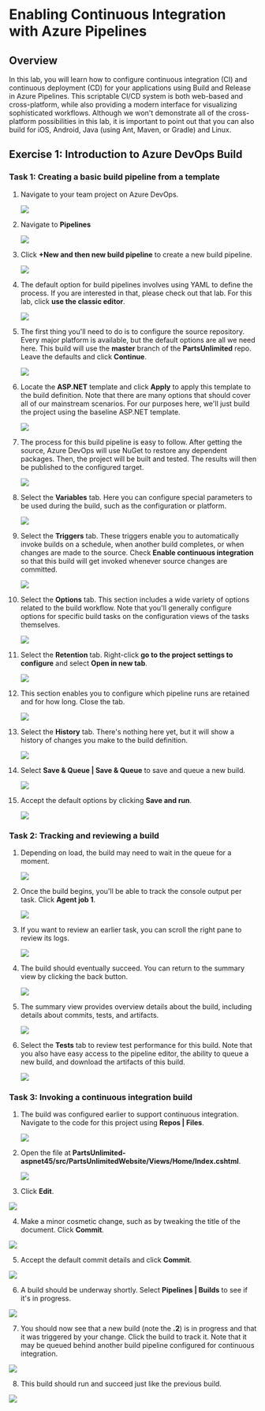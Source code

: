 # Enabling Continuous Integration with Azure Pipelines

## Overview ##

In this lab, you will learn how to configure continuous integration (CI) and continuous deployment (CD) for your applications using Build and Release in Azure Pipelines. This scriptable CI/CD system is both web-based and cross-platform, while also providing a modern interface for visualizing sophisticated workflows. Although we won't demonstrate all of the cross-platform possibilities in this lab, it is important to point out that you can also build for iOS, Android, Java (using Ant, Maven, or Gradle) and Linux.

<a name="Exercise1"></a>
## Exercise 1: Introduction to Azure DevOps Build ##

<a name="Ex1Task1"></a>
### Task 1: Creating a basic build pipeline from a template ###

1. Navigate to your team project on Azure DevOps.
    
    <img src="images/028.png"/>
    

1. Navigate to **Pipelines**

    <img src="images/001.png"/>
    

1. Click **+New and then new build pipeline** to create a new build pipeline.

    <img src="images/00.png"/>
    

1. The default option for build pipelines involves using YAML to define the process. If you are interested in that, please check out that lab. For this lab, click **use the classic editor**.
    
    <img src="images/002.png"/>
    
   

1. The first thing you'll need to do is to configure the source repository. Every major platform is available, but the default options are all we need here. This build will use the **master** branch of the **PartsUnlimited** repo. Leave the defaults and click **Continue**.

    <img src="images/03.png"/>
    

1. Locate the **ASP.NET** template and click **Apply** to apply this template to the build definition. Note that there are many options that should cover all of our mainstream scenarios. For our purposes here, we'll just build the project using the baseline ASP.NET template.

   <img src="images/004.png"/>
    

1. The process for this build pipeline is easy to follow. After getting the source, Azure DevOps will use NuGet to restore any dependent packages. Then, the project will be built and tested. The results will then be published to the configured target.

   <img src="images/005.png"/>
    

1. Select the **Variables** tab. Here you can configure special parameters to be used during the build, such as the configuration or platform.

   <img src="images/006.png"/>
   

1. Select the **Triggers** tab. These triggers enable you to automatically invoke builds on a schedule, when another build completes, or when changes are made to the source. Check **Enable continuous integration** so that this build will get invoked whenever source changes are committed.

   <img src="images/007.png"/>
    

1. Select the **Options** tab. This section includes a wide variety of options related to the build workflow. Note that you'll generally configure options for specific build tasks on the configuration views of the tasks themselves.
    
   <img src="images/008.png"/>
   
   

1. Select the **Retention** tab. Right-click **go to the project settings to configure** and select **Open in new tab**.
      
   <img src="images/009.png"/>
  
    

1. This section enables you to configure which pipeline runs are retained and for how long. Close the tab.

    <img src="images/010.png"/>


1. Select the **History** tab. There's nothing here yet, but it will show a history of changes you make to the build definition.

    <img src="images/011.png"/>



1. Select **Save & Queue | Save & Queue** to save and queue a new build.

    <img src="images/012.png"/>
   

1. Accept the default options by clicking **Save and run**.

    <img src="images/013.png"/>


<a name="Ex1Task2"></a>
### Task 2: Tracking and reviewing a build ###

1. Depending on load, the build may need to wait in the queue for a moment.

    <img src="images/014.png"/>



1. Once the build begins, you'll be able to track the console output per task. Click **Agent job 1**.

     <img src="images/015.png"/>


1. If you want to review an earlier task, you can scroll the right pane to review its logs.
     
     <img src="images/016.png"/>



1. The build should eventually succeed. You can return to the summary view by clicking the back button.
     
     <img src="images/017.png"/>


1. The summary view provides overview details about the build, including details about commits, tests, and artifacts.

     <img src="images/018.png"/>



1. Select the **Tests** tab to review test performance for this build. Note that you also have easy access to the pipeline editor, the ability to queue a new build, and download the artifacts of this build.

    <img src="images/019.png"/>
   

<a name="Ex1Task3"></a>
### Task 3: Invoking a continuous integration build ###

1. The build was configured earlier to support continuous integration. Navigate to the code for this project using **Repos | Files**.

    <img src="images/020.png"/>



2. Open the file at **PartsUnlimited-aspnet45/src/PartsUnlimitedWebsite/Views/Home/Index.cshtml**.

    <img src="images/021.png"/>


3. Click **Edit**.

  <img src="images/022.png"/>

    
4. Make a minor cosmetic change, such as by tweaking the title of the document. Click **Commit**.

 <img src="images/023.png"/>
  

5. Accept the default commit details and click **Commit**.

  <img src="images/024.png"/>
  

6. A build should be underway shortly. Select **Pipelines | Builds** to see if it's in progress.
   
  <img src="images/25.png"/>


7. You should now see that a new build (note the **.2**) is in progress and that it was triggered by your change. Click the build to  track it. Note that it may be queued behind another build pipeline configured for continuous integration.

  <img src="images/026.png"/>
 

8. This build should run and succeed just like the previous build.

  <img src="images/027.png"/>
 
